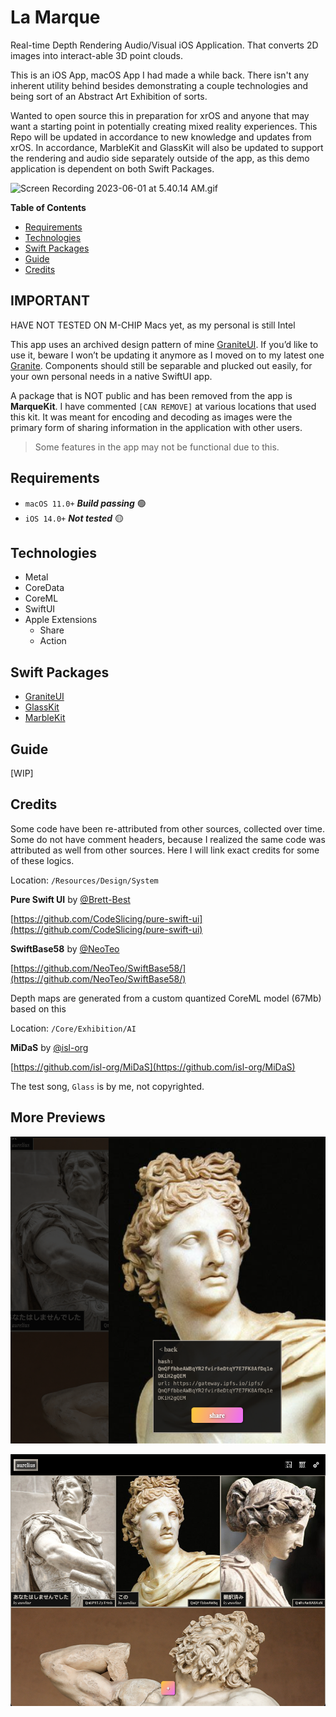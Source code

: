 # La Marque

Real-time Depth Rendering Audio/Visual iOS Application. That converts 2D images into interact-able 3D point clouds.

This is an iOS App, macOS App I had made a while back. There isn't any inherent utility behind besides demonstrating a couple technologies and being sort of an Abstract Art Exhibition of sorts.

Wanted to open source this in preparation for xrOS and anyone that may want a starting point in potentially creating mixed reality experiences. This Repo will be updated in accordance to new knowledge and updates from xrOS. In accordance, MarbleKit and GlassKit will also be updated to support the rendering and audio side separately outside of the app, as this demo application is dependent on both Swift Packages.

![Screen Recording 2023-06-01 at 5.40.14 AM.gif](README_Assets/Screen_Recording_2023-06-01_at_5.40.14_AM.gif)

**Table of Contents**
- [Requirements](#requirements)
- [Technologies](#technologies)
- [Swift Packages](#swift-packages)
- [Guide](#guide)
- [Credits](#credits)

## IMPORTANT

HAVE NOT TESTED ON M-CHIP Macs yet, as my personal is still Intel 

This app uses an archived design pattern of mine [GraniteUI](https://github.com/pexavc/graniteui). If you’d like to use it, beware I won’t be updating it anymore as I moved on to my latest one [Granite](https://github.com/pexavc/granite). Components should still be separable and plucked out easily, for your own personal needs in a native SwiftUI app.

A package that is NOT public and has been removed from the app is **MarqueKit**. I have commented `[CAN REMOVE]` at various locations that used this kit. It was meant for encoding and decoding as images were the primary form of sharing information in the application with other users.

> Some features in the app may not be functional due to this.
> 

## Requirements

- `macOS 11.0+`  ***Build passing*** 🟢
- `iOS 14.0+`  ***Not tested*** 🟡

## Technologies

- Metal
- CoreData
- CoreML
- SwiftUI
- Apple Extensions
  - Share
  - Action

## Swift Packages

- [GraniteUI](https://github.com/pexavc/GraniteUI)
- [GlassKit](https://github.com/pexavc/GlassKit)
- [MarbleKit](https://github.com/pexavc/MarbleKit)

## Guide

[WIP]

## Credits

Some code have been re-attributed from other sources, collected over time. Some do not have comment headers, because I realized the same code was attributed as well from other sources. Here I will link exact credits for some of these logics.

Location: `/Resources/Design/System`

**Pure Swift UI** by [@Brett-Best](https://github.com/Brett-Best)

[https://github.com/CodeSlicing/pure-swift-ui](https://github.com/CodeSlicing/pure-swift-ui)

**SwiftBase58** by [@NeoTeo](https://github.com/NeoTeo)

[https://github.com/NeoTeo/SwiftBase58/](https://github.com/NeoTeo/SwiftBase58/)

Depth maps are generated from a custom quantized CoreML model (67Mb) based on this

Location: `/Core/Exhibition/AI`

**MiDaS** by [@isl-org](https://github.com/isl-org)

[https://github.com/isl-org/MiDaS](https://github.com/isl-org/MiDaS)

The test song, `Glass` is by me, not copyrighted. 

## More Previews

![Screen Shot 2023-06-01 at 5.39.44 AM.png](README_Assets/Screen_Shot_2023-06-01_at_5.39.44_AM.png)

![Screen Shot 2023-06-01 at 5.39.15 AM.png](README_Assets/Screen_Shot_2023-06-01_at_5.39.15_AM.png)
